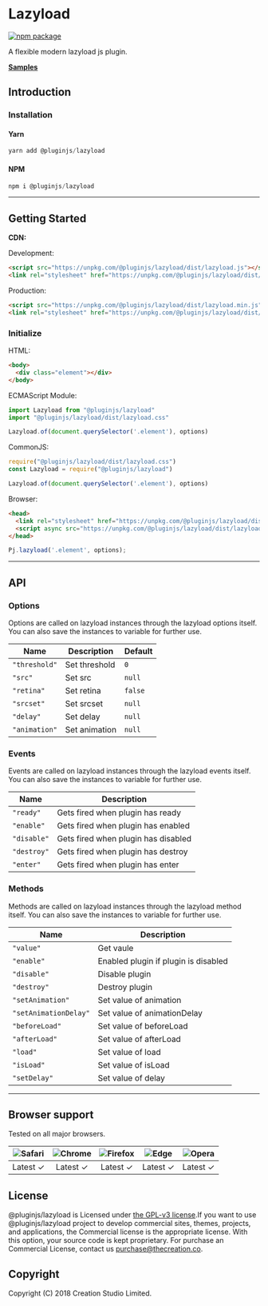 # Lazyload

[![npm package](https://img.shields.io/npm/v/@pluginjs/lazyload.svg)](https://www.npmjs.com/package/@pluginjs/lazyload)

A flexible modern lazyload js plugin.

**[Samples](https://codesandbox.io/s/github/pluginjs/plugin.js/tree/master/modules/lazyload/samples)**

## Introduction

### Installation

#### Yarn

```javascript
yarn add @pluginjs/lazyload
```

#### NPM

```javascript
npm i @pluginjs/lazyload
```

---

## Getting Started

**CDN:**

Development:

```html
<script src="https://unpkg.com/@pluginjs/lazyload/dist/lazyload.js"></script>
<link rel="stylesheet" href="https://unpkg.com/@pluginjs/lazyload/dist/lazyload.css">
```

Production:

```html
<script src="https://unpkg.com/@pluginjs/lazyload/dist/lazyload.min.js"></script>
<link rel="stylesheet" href="https://unpkg.com/@pluginjs/lazyload/dist/lazyload.min.css">
```

### Initialize

HTML:

```html
<body>
  <div class="element"></div>
</body>
```

ECMAScript Module:

```javascript
import Lazyload from "@pluginjs/lazyload"
import "@pluginjs/lazyload/dist/lazyload.css"

Lazyload.of(document.querySelector('.element'), options)
```

CommonJS:

```javascript
require("@pluginjs/lazyload/dist/lazyload.css")
const Lazyload = require("@pluginjs/lazyload")

Lazyload.of(document.querySelector('.element'), options)
```

Browser:

```html
<head>
  <link rel="stylesheet" href="https://unpkg.com/@pluginjs/lazyload/dist/lazyload.css">
  <script async src="https://unpkg.com/@pluginjs/lazyload/dist/lazyload.js"></script>
</head>
```

```javascript
Pj.lazyload('.element', options);
```

---

## API

### Options

Options are called on lazyload instances through the lazyload options itself.
You can also save the instances to variable for further use.

Name | Description | Default
-----|--------------|-----
`"threshold"` | Set threshold | `0`
`"src"` | Set src | `null`
`"retina"` | Set retina | `false`
`"srcset"` | Set srcset | `null`
`"delay"` | Set delay | `null`
`"animation"` | Set animation | `null`

### Events

Events are called on lazyload instances through the lazyload events itself.
You can also save the instances to variable for further use.

Name | Description
-----|-----
`"ready"` | Gets fired when plugin has ready
`"enable"` | Gets fired when plugin has enabled
`"disable"` | Gets fired when plugin has disabled
`"destroy"` | Gets fired when plugin has destroy
`"enter"` | Gets fired when plugin has enter

### Methods

Methods are called on lazyload instances through the lazyload method itself.
You can also save the instances to variable for further use.

Name | Description
-----|-----
`"value"` | Get vaule
`"enable"` | Enabled plugin if plugin is disabled
`"disable"` | Disable plugin
`"destroy"` | Destroy plugin
`"setAnimation"` | Set value of animation
`"setAnimationDelay"` | Set value of animationDelay
`"beforeLoad"` | Set value of beforeLoad
`"afterLoad"` | Set value of afterLoad
`"load"` | Set value of load
`"isLoad"` | Set value of isLoad
`"setDelay"` | Set value of delay
---

## Browser support

Tested on all major browsers.

| <img src="https://raw.githubusercontent.com/alrra/browser-logos/master/src/safari/safari_32x32.png" alt="Safari"> | <img src="https://raw.githubusercontent.com/alrra/browser-logos/master/src/chrome/chrome_32x32.png" alt="Chrome"> | <img src="https://raw.githubusercontent.com/alrra/browser-logos/master/src/firefox/firefox_32x32.png" alt="Firefox"> | <img src="https://raw.githubusercontent.com/alrra/browser-logos/master/src/edge/edge_32x32.png" alt="Edge"> | <img src="https://raw.githubusercontent.com/alrra/browser-logos/master/src/opera/opera_32x32.png" alt="Opera"> |
|:--:|:--:|:--:|:--:|:--:|
| Latest ✓ | Latest ✓ | Latest ✓ | Latest ✓ | Latest ✓ |

## License

@pluginjs/lazyload is Licensed under [the GPL-v3 license](LICENSE).If you want to use @pluginjs/lazyload project to develop commercial sites, themes, projects, and applications, the Commercial license is the appropriate license. With this option, your source code is kept proprietary. For purchase an Commercial License, contact us purchase@thecreation.co.

## Copyright

Copyright (C) 2018 Creation Studio Limited.
